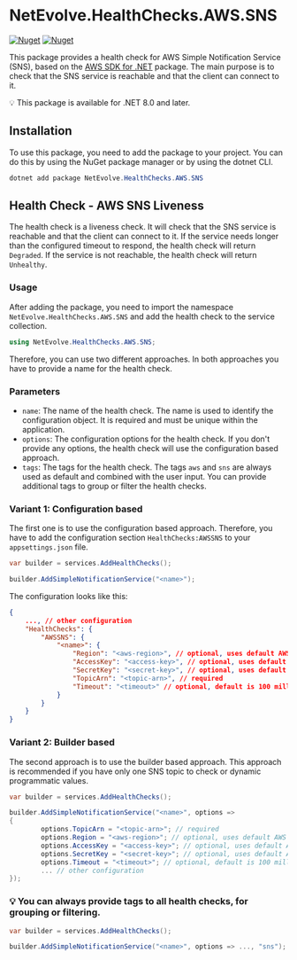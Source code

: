 # NetEvolve.HealthChecks.AWS.SNS

[![Nuget](https://img.shields.io/nuget/v/NetEvolve.HealthChecks.AWS.SNS?logo=nuget)](https://www.nuget.org/packages/NetEvolve.HealthChecks.AWS.SNS/)
[![Nuget](https://img.shields.io/nuget/dt/NetEvolve.HealthChecks.AWS.SNS?logo=nuget)](https://www.nuget.org/packages/NetEvolve.HealthChecks.AWS.SNS/)

This package provides a health check for AWS Simple Notification Service (SNS), based on the [AWS SDK for .NET](https://www.nuget.org/packages/AWSSDK.SimpleNotificationService/) package.
The main purpose is to check that the SNS service is reachable and that the client can connect to it.

:bulb: This package is available for .NET 8.0 and later.

## Installation
To use this package, you need to add the package to your project. You can do this by using the NuGet package manager or by using the dotnet CLI.
```powershell
dotnet add package NetEvolve.HealthChecks.AWS.SNS
```

## Health Check - AWS SNS Liveness
The health check is a liveness check. It will check that the SNS service is reachable and that the client can connect to it.
If the service needs longer than the configured timeout to respond, the health check will return `Degraded`.
If the service is not reachable, the health check will return `Unhealthy`.

### Usage
After adding the package, you need to import the namespace `NetEvolve.HealthChecks.AWS.SNS` and add the health check to the service collection.
```csharp
using NetEvolve.HealthChecks.AWS.SNS;
```
Therefore, you can use two different approaches. In both approaches you have to provide a name for the health check.

### Parameters
- `name`: The name of the health check. The name is used to identify the configuration object. It is required and must be unique within the application.
- `options`: The configuration options for the health check. If you don't provide any options, the health check will use the configuration based approach.
- `tags`: The tags for the health check. The tags `aws` and `sns` are always used as default and combined with the user input. You can provide additional tags to group or filter the health checks.

### Variant 1: Configuration based
The first one is to use the configuration based approach. Therefore, you have to add the configuration section `HealthChecks:AWSSNS` to your `appsettings.json` file.
```csharp
var builder = services.AddHealthChecks();

builder.AddSimpleNotificationService("<name>");
```

The configuration looks like this:
```json
{
    ..., // other configuration
    "HealthChecks": {
        "AWSSNS": {
            "<name>": {
                "Region": "<aws-region>", // optional, uses default AWS region if not specified
                "AccessKey": "<access-key>", // optional, uses default AWS credentials if not specified
                "SecretKey": "<secret-key>", // optional, uses default AWS credentials if not specified
                "TopicArn": "<topic-arn>", // required
                "Timeout": "<timeout>" // optional, default is 100 milliseconds
            }
        }
    }
}
```

### Variant 2: Builder based
The second approach is to use the builder based approach. This approach is recommended if you have only one SNS topic to check or dynamic programmatic values.
```csharp
var builder = services.AddHealthChecks();

builder.AddSimpleNotificationService("<name>", options =>
{
        options.TopicArn = "<topic-arn>"; // required
        options.Region = "<aws-region>"; // optional, uses default AWS region if not specified
        options.AccessKey = "<access-key>"; // optional, uses default AWS credentials if not specified
        options.SecretKey = "<secret-key>"; // optional, uses default AWS credentials if not specified
        options.Timeout = "<timeout>"; // optional, default is 100 milliseconds
        ... // other configuration
});
```

### :bulb: You can always provide tags to all health checks, for grouping or filtering.

```csharp
var builder = services.AddHealthChecks();

builder.AddSimpleNotificationService("<name>", options => ..., "sns");
```